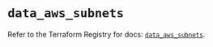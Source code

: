 # `data_aws_subnets`

Refer to the Terraform Registry for docs: [`data_aws_subnets`](https://registry.terraform.io/providers/hashicorp/aws/6.10.0/docs/data-sources/subnets).
